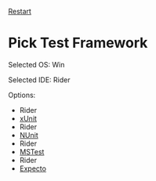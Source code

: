 <!--
GENERATED FILE - DO NOT EDIT
This file was generated by [MarkdownSnippets](https://github.com/SimonCropp/MarkdownSnippets).
Source File: /docs/mdsource/wiz/picktest_Win_Rider.source.md
To change this file edit the source file and then run MarkdownSnippets.
-->

[Restart](/docs/pickos.md)

# Pick Test Framework

Selected OS: Win

Selected IDE: Rider

Options:
 * Rider
 * [xUnit](result_Win_Rider_xUnit.md)
 * Rider
 * [NUnit](result_Win_Rider_NUnit.md)
 * Rider
 * [MSTest](result_Win_Rider_MSTest.md)
 * Rider
 * [Expecto](result_Win_Rider_Expecto.md)
